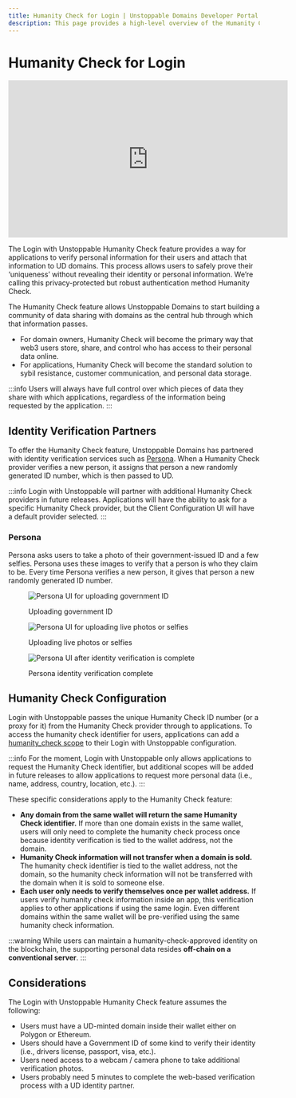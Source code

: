 ```yaml
---
title: Humanity Check for Login | Unstoppable Domains Developer Portal
description: This page provides a high-level overview of the Humanity Check feature for Login with Unstoppable.
---
```


# Humanity Check for Login

<div class="video-container">
<iframe width="560" height="315" src="https://www.youtube.com/embed/w2R2GUnzgOE" title="YouTube video player" frameborder="0" allow="accelerometer; autoplay; clipboard-write; encrypted-media; gyroscope; picture-in-picture" allowfullscreen></iframe>
</div>

The Login with Unstoppable Humanity Check feature provides a way for applications to verify personal information for their users and attach that information to UD domains. This process allows users to safely prove their ‘uniqueness’ without revealing their identity or personal information. We’re calling this privacy-protected but robust authentication method Humanity Check.

The Humanity Check feature allows Unstoppable Domains to start building a community of data sharing with domains as the central hub through which that information passes.

* For domain owners, Humanity Check will become the primary way that web3 users store, share, and control who has access to their personal data online.
* For applications, Humanity Check will become the standard solution to sybil resistance, customer communication, and personal data storage.

:::info
Users will always have full control over which pieces of data they share with which applications, regardless of the information being requested by the application.
:::

## Identity Verification Partners

To offer the Humanity Check feature, Unstoppable Domains has partnered with identity verification services such as [Persona](https://withpersona.com). When a Humanity Check provider verifies a new person, it assigns that person a new randomly generated ID number, which is then passed to UD.

:::info
Login with Unstoppable will partner with additional Humanity Check providers in future releases. Applications will have the ability to ask for a specific Humanity Check provider, but the Client Configuration UI will have a default provider selected.
:::

### Persona

Persona asks users to take a photo of their government-issued ID and a few selfies. Persona uses these images to verify that a person is who they claim to be. Every time Persona verifies a new person, it gives that person a new randomly generated ID number.

<figure class="one-third-inline-block">

![Persona UI for uploading government ID](/images/persona_upload_photo_id.png)

<figcaption>Uploading government ID</figcaption>
</figure>

<figure class="one-third-inline-block">

![Persona UI for uploading live photos or selfies](/images/persona_live_photo_capture.png)

<figcaption>Uploading live photos or selfies</figcaption>
</figure>

<figure class="one-third-inline-block">

![Persona UI after identity verification is complete](/images/persona_congratuations.png)

<figcaption>Persona identity verification complete</figcaption>
</figure>

## Humanity Check Configuration

Login with Unstoppable passes the unique Humanity Check ID number (or a proxy for it) from the Humanity Check provider through to applications. To access the humanity check identifier for users, applications can add a [humanity_check scope](/login-with-unstoppable/scopes-for-login.md#humanity_check) to their Login with Unstoppable configuration.

:::info
For the moment, Login with Unstoppable only allows applications to request the Humanity Check identifier, but additional scopes will be added in future releases to allow applications to request more personal data (i.e., name, address, country, location, etc.).
:::

These specific considerations apply to the Humanity Check feature:

* **Any domain from the same wallet will return the same Humanity Check identifier.** If more than one domain exists in the same wallet, users will only need to complete the humanity check process once because identity verification is tied to the wallet address, not the domain.
* **Humanity Check information will not transfer when a domain is sold.** The humanity check identifier is tied to the wallet address, not the domain, so the humanity check information will not be transferred with the domain when it is sold to someone else.
* **Each user only needs to verify themselves once per wallet address.** If users verify humanity check information inside an app, this verification applies to other applications if using the same login. Even different domains within the same wallet will be pre-verified using the same humanity check information.

:::warning
While users can maintain a humanity-check-approved identity on the blockchain, the supporting personal data resides **off-chain on a conventional server**.
:::

## Considerations

The Login with Unstoppable Humanity Check feature assumes the following:

* Users must have a UD-minted domain inside their wallet either on Polygon or Ethereum.
* Users should have a Government ID of some kind to verify their identity (i.e., drivers license, passport, visa, etc.).
* Users need access to a webcam / camera phone to take additional verification photos.
* Users probably need 5 minutes to complete the web-based verification process with a UD identity partner.
